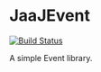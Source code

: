 # JaaJEvent

[![Build Status](https://drone.jaaj.dev/api/badges/pchopinet/JaaJEvent/status.svg)](https://drone.jaaj.dev/pchopinet/JaaJEvent)

A simple Event library.
